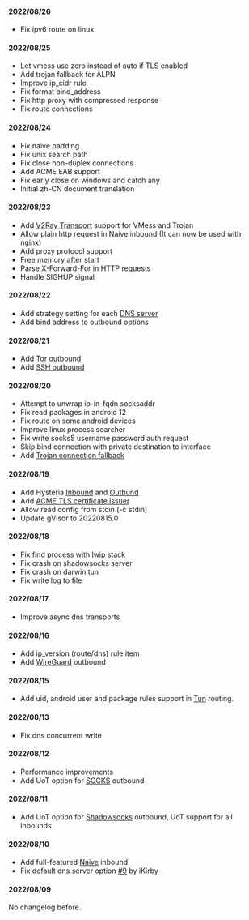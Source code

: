 #### 2022/08/26

* Fix ipv6 route on linux

#### 2022/08/25

* Let vmess use zero instead of auto if TLS enabled
* Add trojan fallback for ALPN
* Improve ip_cidr rule
* Fix format bind_address
* Fix http proxy with compressed response
* Fix route connections

#### 2022/08/24

* Fix naive padding
* Fix unix search path
* Fix close non-duplex connections
* Add ACME EAB support
* Fix early close on windows and catch any
* Initial zh-CN document translation

#### 2022/08/23

* Add [V2Ray Transport](/configuration/shared/v2ray-transport) support for VMess and Trojan
* Allow plain http request in Naive inbound (It can now be used with nginx)
* Add proxy protocol support
* Free memory after start
* Parse X-Forward-For in HTTP requests
* Handle SIGHUP signal

#### 2022/08/22

* Add strategy setting for each [DNS server](/configuration/dns/server)
* Add bind address to outbound options

#### 2022/08/21

* Add [Tor outbound](/configuration/outbound/tor)
* Add [SSH outbound](/configuration/outbound/ssh)

#### 2022/08/20

* Attempt to unwrap ip-in-fqdn socksaddr
* Fix read packages in android 12
* Fix route on some android devices
* Improve linux process searcher
* Fix write socks5 username password auth request
* Skip bind connection with private destination to interface
* Add [Trojan connection fallback](/configuration/inbound/trojan#fallback)

#### 2022/08/19

* Add Hysteria [Inbound](/configuration/inbound/hysteria) and [Outbund](/configuration/outbound/hysteria)
* Add [ACME TLS certificate issuer](/configuration/shared/tls)
* Allow read config from stdin (-c stdin)
* Update gVisor to 20220815.0

#### 2022/08/18

* Fix find process with lwip stack
* Fix crash on shadowsocks server
* Fix crash on darwin tun
* Fix write log to file

#### 2022/08/17

* Improve async dns transports

#### 2022/08/16

* Add ip_version (route/dns) rule item
* Add [WireGuard](/configuration/outbound/wireguard) outbound

#### 2022/08/15

* Add uid, android user and package rules support in [Tun](/configuration/inbound/tun) routing.

#### 2022/08/13

* Fix dns concurrent write

#### 2022/08/12

* Performance improvements
* Add UoT option for [SOCKS](/configuration/outbound/socks) outbound

#### 2022/08/11

* Add UoT option for [Shadowsocks](/configuration/outbound/shadowsocks) outbound, UoT support for all inbounds

#### 2022/08/10

* Add full-featured [Naive](/configuration/inbound/naive) inbound
* Fix default dns server option [#9] by iKirby

#### 2022/08/09

No changelog before.

[#9]: https://github.com/SagerNet/sing-box/pull/9